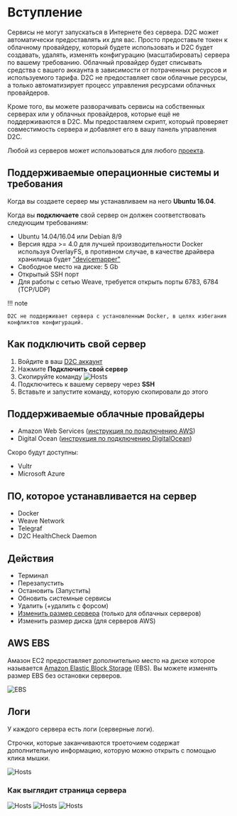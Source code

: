 # Вступление

Сервисы не могут запускаться в Интернете без сервера. D2C может автоматически предоставлять их для вас. Просто предоставьте токен к облачному провайдеру, который будете использовать и D2C будет создавать, удалять, изменять конфигурацию (масштабировать) сервера по вашему требованию. Облачный провайдер будет списывать средства с вашего аккаунта в зависимости от потраченных ресурсов и используемого тарифа. D2C не предоставляет свои облачные ресурсы, а только автоматизирует процесс управления ресурсами облачных провайдеров.

Кроме того, вы можете разворачивать сервисы на собственных серверах или у облачных провайдеров, которые ещё не поддерживаются в D2C. Мы предоставляем скрипт, который проверяет совместимость сервера и добавляет его в вашу панель управления D2C.

Любой из серверов может использоваться для любого [проекта](/getting-started/projects/).

## Поддерживаемые операционные системы и требования

Когда вы создаете сервер мы устанавливаем на него **Ubuntu 16.04**.

Когда вы **подключаете** свой сервер он должен соответствовать следующим требованиям:

- Ubuntu 14.04/16.04 или Debian 8/9
- Версия ядра >= 4.0 для лучшей производительности Docker используя OverlayFS, в противном случае,  в качестве драйвера хранилища будет ["devicemapper"](https://docs.docker.com/engine/userguide/storagedriver/selectadriver/)
- Свободное место на диске: 5 Gb
- Открытый SSH порт
- Для работы с сетью Weave, требуется открыть порты 6783, 6784 (TCP/UDP)

!!! note

    D2C не поддерживает сервера с установленным Docker, в целях избегания конфликтов конфигураций.

## Как подключить свой сервер

1. Войдите в ваш [D2C аккаунт](https://panel.d2c.io/account/signup)
2. Нажмите **Подключить свой сервер**
3. Скопируйте команду
![Hosts](../img/hosts_connect_own.png)
4. Подключитесь к вашему серверу через **SSH**
5. Вставьте и запустите команду, которую скопировали до этого

## Поддерживаемые облачные провайдеры

- Amazon Web Services ([инструкция по подключению AWS](/getting-started/cloud-providers/#amazon-web-services))
- Digital Ocean ([инструкция по подключению DigitalOcean](/getting-started/cloud-providers/#digital-ocean))

Скоро будут доступны:

- Vultr
- Microsoft Azure

## ПО, которое устанавливается на сервер

- Docker
- Weave Network
- Telegraf
- D2C HealthCheck Daemon

## Действия

- Терминал
- Перезапустить
- Остановить (Запустить)
- Обновить системные сервисы
- Удалить (+удалить с форсом)
- [Изменить размер сервера](/platform/scaling/#_3) (только для облачных серверов)
- Изменить размер диска (для серверов AWS)

## AWS EBS

Амазон EC2 предоставляет дополнительно место  на диске которое называется [Amazon Elastic Block Storage](https://aws.amazon.com/ebs/?nc1=h_ls) (EBS). Вы можете изменять размер EBS без остановки серверов.

![EBS](../img/scaling_ebs.png)

## Логи

У каждого сервера есть логи (серверные логи).

Строчки, которые заканчиваются троеточием содержат дополнительную информацию, которую можно открыть с помощью клика мышки.

![Hosts](../img/host_logs.png)

### Как выглядит страница сервера

![Hosts](../img/host_page.png)
![Hosts](../img/host_page2.png)
![Hosts](../img/host_page3.png)
